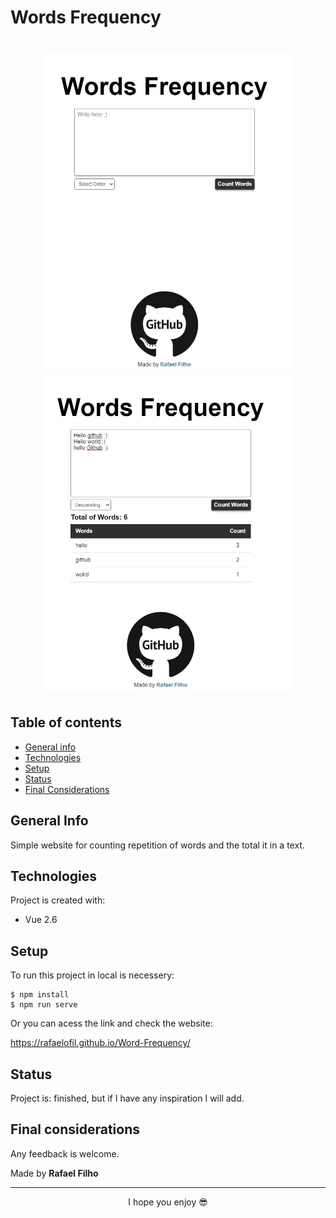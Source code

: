 # Words Frequency
<h1 align="center">
  <p align="center" display="flex">
    <img src="./src/assets/img/home.jpg" width="400">
    <img src="./src/assets/img/table-words.jpg" width="400"> 
  </p>
</h1> 

## Table of contents
* [General info](#general-info)
* [Technologies](#technologies)
* [Setup](#setup)
* [Status](#status)
* [Final Considerations](#final-considerations)

## General Info
Simple website for counting repetition of words and the total it in a text.

## Technologies
Project is created with:

* Vue 2.6

## Setup
To run this project in local is necessery:

```
$ npm install
$ npm run serve
```
Or you can acess the link and check the website:

https://rafaelofil.github.io/Word-Frequency/


## Status

Project is: finished, but if I have any inspiration I will add. 

## Final considerations

Any feedback is welcome.

Made by <b>Rafael Filho</b>

<hr>
<p align="center"> I hope you enjoy 😎</p>
